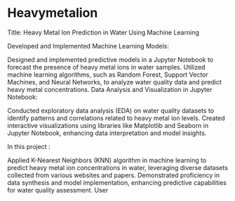 # Heavymetalion

Title: Heavy Metal Ion Prediction in Water Using Machine Learning

Developed and Implemented Machine Learning Models:

Designed and implemented predictive models in a Jupyter Notebook to forecast the presence of heavy metal ions in water samples.
Utilized machine learning algorithms, such as Random Forest, Support Vector Machines, and Neural Networks, to analyze water quality data and predict heavy metal concentrations.
Data Analysis and Visualization in Jupyter Notebook:

Conducted exploratory data analysis (EDA) on water quality datasets to identify patterns and correlations related to heavy metal ion levels.
Created interactive visualizations using libraries like Matplotlib and Seaborn in Jupyter Notebook, enhancing data interpretation and model insights.

In this project :

Applied K-Nearest Neighbors (KNN) algorithm in machine learning to predict heavy metal ion concentrations in water, leveraging diverse datasets collected from various websites and papers.
Demonstrated proficiency in data synthesis and model implementation, enhancing predictive capabilities for water quality assessment.
User
